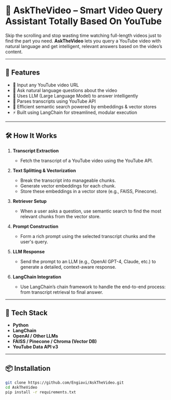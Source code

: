 # 🎥 AskTheVideo – Smart Video Query Assistant Totally Based On YouTube

Skip the scrolling and stop wasting time watching full-length videos just to find the part you need. **AskTheVideo** lets you query a YouTube video with natural language and get intelligent, relevant answers based on the video’s content.

---

## 🚀 Features

- 🔗 Input any YouTube video URL
- 💬 Ask natural language questions about the video
- 🧠 Uses LLM (Large Language Model) to answer intelligently
- 📝 Parses transcripts using YouTube API
- 🧩 Efficient semantic search powered by embeddings & vector stores
- ⚡ Built using LangChain for streamlined, modular execution

---

## 🛠️ How It Works

1. **Transcript Extraction**
   - Fetch the transcript of a YouTube video using the YouTube API.

2. **Text Splitting & Vectorization**
   - Break the transcript into manageable chunks.
   - Generate vector embeddings for each chunk.
   - Store these embeddings in a vector store (e.g., FAISS, Pinecone).

3. **Retriever Setup**
   - When a user asks a question, use semantic search to find the most relevant chunks from the vector store.

4. **Prompt Construction**
   - Form a rich prompt using the selected transcript chunks and the user's query.

5. **LLM Response**
   - Send the prompt to an LLM (e.g., OpenAI GPT-4, Claude, etc.) to generate a detailed, context-aware response.

6. **LangChain Integration**
   - Use LangChain’s chain framework to handle the end-to-end process: from transcript retrieval to final answer.

---

## 🧰 Tech Stack

- **Python**
- **LangChain**
- **OpenAI / Other LLMs**
- **FAISS / Pinecone / Chroma (Vector DB)**
- **YouTube Data API v3**

---

## 📦 Installation

```bash
git clone https://github.com/Engiavi/AskTheVideo.git
cd AskTheVideo
pip install -r requirements.txt
